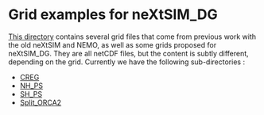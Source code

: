 # Grid examples for neXtSIM_DG

[This directory](https://ige-meom-opendap.univ-grenoble-alpes.fr/thredds/catalog/meomopendap/extract/SASIP/grids/catalog.html) contains several grid files that come from previous work with the old neXtSIM and NEMO, as well as some grids proposed for neXtSIM_DG. They are all netCDF files, but the content is subtly different, depending on the grid. Currently we have the following sub-directories :

 - [CREG](grids/CREG.md)
 - [NH_PS](grids/NH_PS.md)
 - [SH_PS](grids/SH_PS.md)
 - [Split_ORCA2](grids/split_orca2.md)

